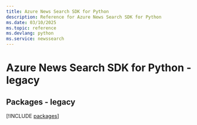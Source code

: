 ```yaml
---
title: Azure News Search SDK for Python
description: Reference for Azure News Search SDK for Python
ms.date: 03/10/2025
ms.topic: reference
ms.devlang: python
ms.service: newssearch
---
```

# Azure News Search SDK for Python - legacy
## Packages - legacy
[!INCLUDE [packages](news-search-index.md)]